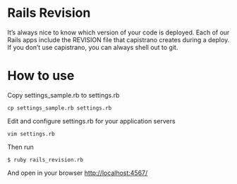 # Rails Revision

It’s always nice to know which version of your code is deployed. Each of our Rails apps include the REVISION file that capistrano creates during a deploy. If you don’t use capistrano, you can always shell out to git.

# How to use

Copy settings_sample.rb to settings.rb
```console
cp settings_sample.rb settings.rb
```
Edit and configure settings.rb for your application servers
```console
vim settings.rb
```
Then run
```console
$ ruby rails_revision.rb
```
And open in your browser [http://localhost:4567/](http://localhost:4567/)
